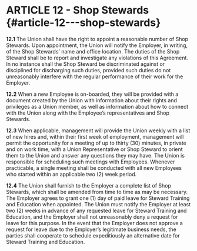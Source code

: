 # **ARTICLE 12 \- Shop Stewards**    {#article-12---shop-stewards}

**12.1**	The Union shall have the right to appoint a reasonable number of Shop Stewards. Upon appointment, the Union will notify the Employer, in writing, of the Shop Stewards’ name and office location. The duties of the Shop Steward shall be to report and investigate any violations of this Agreement. In no instance shall the Shop Steward be discriminated against or disciplined for discharging such duties, provided such duties do not unreasonably interfere with the regular performance of their work for the Employer.  

**12.2**	When a new Employee is on-boarded, they will be provided with a document created by the Union with information about their rights and privileges as a Union member, as well as information about how to connect with the Union along with the Employee’s representatives and Shop Stewards.

**12.3**	When applicable, management will provide the Union weekly with a list of new hires and, within their first week of employment, management will permit the opportunity for a meeting of up to thirty (30) minutes, in private and on work time, with a Union Representative or Shop Steward to orient them to the Union and answer any questions they may have. The Union is responsible for scheduling such meetings with Employees. Whenever practicable, a single meeting shall be conducted with all new Employees who started within an applicable two (2) week period.

**12.4**	The Union shall furnish to the Employer a complete list of Shop Stewards, which shall be amended from time to time as may be necessary. The Employer agrees to grant one (1) day of paid leave for Steward Training and Education when appointed. The Union must notify the Employer at least two (2) weeks in advance of any requested leave for Steward Training and Education, and the Employer shall not unreasonably deny a request for leave for this purpose. In the event that the Employer does not approve a request for leave due to the Employer’s legitimate business needs, the parties shall cooperate to schedule expeditiously an alternative date for Steward Training and Education.